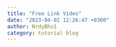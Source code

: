 ```yaml
---
title: "Free Link Video"
date: "2023-04-02 12:26:47 +0300"
author: NrdyBhu1
category: tutorial blog
---
```

